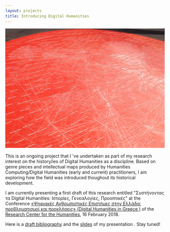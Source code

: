 ```yaml
---
layout: projects
title: Introducing Digital Humanities
---
```

<a href=""><img src="../images/IntroDH.jpg" width="800"/></a>

This is an ongoing project that I 've undertaken as part of my research interest on the history/ies of Digital Humanities as a discipline.
Based on genre pieces and intellectual maps produced by Humanities Computing/Digital Humanities (early and current) practitioners, I am exploring how the field was introduced thoughout its historical development.

I am currently presenting a first draft of this research entitled "Συστήνοντας τα Digital Humanities: Ιστορίες, Γενεαλογίες, Προοπτικές" at the Conference <a href="https://www.rchumanities.gr/psifiakes-anthropistikes-epistimes-s/">«Ψηφιακές Ανθρωπιστικές Επιστήμες στην Ελλάδα: προβληματισμοί και προκλήσεις» (Digital Humanities in Greece )</a> of the <a href="https://www.rchumanities.gr"> Research Center for the Humanities</a>, 16 February 2018.

 Here is a <a href="../images/Bibliography_DH_RCH.pdf"> draft bibliography</a>  and the <a href="../images/DH_RCH.pdf"> slides</a> of my presentation . Stay tuned! 
